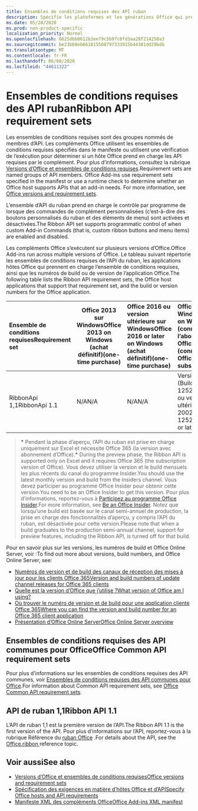 ```yaml
---
title: Ensembles de conditions requises des API ruban
description: Spécifie les plateformes et les générations Office qui prennent en charge les API Dynamic Ribbon.
ms.date: 05/28/2020
ms.prod: non-product-specific
localization_priority: Normal
ms.openlocfilehash: 6625dbb0612b3ee79c5b97c0fd3aa28f214258a3
ms.sourcegitcommit: be23b68eb661015508797333915b44381dd29bdb
ms.translationtype: MT
ms.contentlocale: fr-FR
ms.lasthandoff: 06/08/2020
ms.locfileid: "44611322"
---
```

# <a name="ribbon-api-requirement-sets"></a><span data-ttu-id="9083d-103">Ensembles de conditions requises des API ruban</span><span class="sxs-lookup"><span data-stu-id="9083d-103">Ribbon API requirement sets</span></span>

<span data-ttu-id="9083d-p101">Les ensembles de conditions requises sont des groupes nommés de membres d’API. Les compléments Office utilisent les ensembles de conditions requises spécifiés dans le manifeste ou utilisent une vérification de l’exécution pour déterminer si un hôte Office prend en charge les API requises par le complément. Pour plus d’informations, consultez la rubrique [Versions d’Office et ensembles de conditions requises](/office/dev/add-ins/develop/office-versions-and-requirement-sets).</span><span class="sxs-lookup"><span data-stu-id="9083d-p101">Requirement sets are named groups of API members. Office Add-ins use requirement sets specified in the manifest or use a runtime check to determine whether an Office host supports APIs that an add-in needs. For more information, see [Office versions and requirement sets](/office/dev/add-ins/develop/office-versions-and-requirement-sets).</span></span>

<span data-ttu-id="9083d-107">L’ensemble d’API du ruban prend en charge le contrôle par programme de lorsque des commandes de complément personnalisées (c’est-à-dire des boutons personnalisés du ruban et des éléments de menu) sont activées et désactivées.</span><span class="sxs-lookup"><span data-stu-id="9083d-107">The Ribbon API set supports programmatic control of when custom Add-in Commands (that is, custom ribbon buttons and menu items) are enabled and disabled.</span></span>

<span data-ttu-id="9083d-108">Les compléments Office s’exécutent sur plusieurs versions d’Office.</span><span class="sxs-lookup"><span data-stu-id="9083d-108">Office Add-ins run across multiple versions of Office.</span></span> <span data-ttu-id="9083d-109">Le tableau suivant répertorie les ensembles de conditions requises de l’API du ruban, les applications hôtes Office qui prennent en charge l’ensemble de conditions requises, ainsi que les numéros de build ou de version de l’application Office.</span><span class="sxs-lookup"><span data-stu-id="9083d-109">The following table lists the Ribbon API requirement sets, the Office host applications that support that requirement set, and the build or version numbers for the Office application.</span></span>

|  <span data-ttu-id="9083d-110">Ensemble de conditions requises</span><span class="sxs-lookup"><span data-stu-id="9083d-110">Requirement set</span></span>  | <span data-ttu-id="9083d-111">Office 2013 sur Windows</span><span class="sxs-lookup"><span data-stu-id="9083d-111">Office 2013 on Windows</span></span><br><span data-ttu-id="9083d-112">(achat définitif)</span><span class="sxs-lookup"><span data-stu-id="9083d-112">(one-time purchase)</span></span> | <span data-ttu-id="9083d-113">Office 2016 ou version ultérieure sur Windows</span><span class="sxs-lookup"><span data-stu-id="9083d-113">Office 2016 or later on Windows</span></span><br><span data-ttu-id="9083d-114">(achat définitif)</span><span class="sxs-lookup"><span data-stu-id="9083d-114">(one-time purchase)</span></span>   | <span data-ttu-id="9083d-115">Office pour Windows\*</span><span class="sxs-lookup"><span data-stu-id="9083d-115">Office on Windows\*</span></span><br><span data-ttu-id="9083d-116">(connecté à l’abonnement Office 365)</span><span class="sxs-lookup"><span data-stu-id="9083d-116">(connected to Office 365 subscription)</span></span> |  <span data-ttu-id="9083d-117">Office sur iPad</span><span class="sxs-lookup"><span data-stu-id="9083d-117">Office on iPad</span></span><br><span data-ttu-id="9083d-118">(connecté à l’abonnement Office 365)</span><span class="sxs-lookup"><span data-stu-id="9083d-118">(connected to Office 365 subscription)</span></span>  |  <span data-ttu-id="9083d-119">Office sur Mac\*</span><span class="sxs-lookup"><span data-stu-id="9083d-119">Office on Mac\*</span></span><br><span data-ttu-id="9083d-120">(connecté à l’abonnement Office 365)</span><span class="sxs-lookup"><span data-stu-id="9083d-120">(connected to Office 365 subscription)</span></span>  | <span data-ttu-id="9083d-121">Office sur le web\*</span><span class="sxs-lookup"><span data-stu-id="9083d-121">Office on the web\*</span></span>  |  <span data-ttu-id="9083d-122">Office Online Server</span><span class="sxs-lookup"><span data-stu-id="9083d-122">Office Online Server</span></span>  |
|:-----|-----|:-----|:-----|:-----|:-----|:-----|:-----|
| <span data-ttu-id="9083d-123">RibbonApi 1,1</span><span class="sxs-lookup"><span data-stu-id="9083d-123">RibbonApi 1.1</span></span>  | <span data-ttu-id="9083d-124">N/A</span><span class="sxs-lookup"><span data-stu-id="9083d-124">N/A</span></span> | <span data-ttu-id="9083d-125">N/A</span><span class="sxs-lookup"><span data-stu-id="9083d-125">N/A</span></span> | <span data-ttu-id="9083d-126">Version 2002 (Build 12527,20264) ou version ultérieure</span><span class="sxs-lookup"><span data-stu-id="9083d-126">Version 2002 (Build 12527.20264) or later</span></span> | <span data-ttu-id="9083d-127">16,38 ou version ultérieure</span><span class="sxs-lookup"><span data-stu-id="9083d-127">16.38 or later</span></span> | <span data-ttu-id="9083d-128">N/A</span><span class="sxs-lookup"><span data-stu-id="9083d-128">N/A</span></span> | <span data-ttu-id="9083d-129">Février 2020</span><span class="sxs-lookup"><span data-stu-id="9083d-129">February 2020</span></span> | <span data-ttu-id="9083d-130">N/A</span><span class="sxs-lookup"><span data-stu-id="9083d-130">N/A</span></span>|

> <span data-ttu-id="9083d-131">**&#42;** Pendant la phase d’aperçu, l’API du ruban est prise en charge uniquement sur Excel et nécessite Office 365 (la version avec abonnement d’Office).</span><span class="sxs-lookup"><span data-stu-id="9083d-131">**&#42;** During the preview phase, the Ribbon API is supported only on Excel and it requires Office 365 (the subscription version of Office).</span></span> <span data-ttu-id="9083d-132">Vous devez utiliser la version et le build mensuels les plus récents du canal du programme Insider.</span><span class="sxs-lookup"><span data-stu-id="9083d-132">You should use the latest monthly version and build from the Insiders channel.</span></span> <span data-ttu-id="9083d-133">Vous devez participer au programme Office Insider pour obtenir cette version.</span><span class="sxs-lookup"><span data-stu-id="9083d-133">You need to be an Office Insider to get this version.</span></span> <span data-ttu-id="9083d-134">Pour plus d’informations, reportez-vous à [Participez au programme Office Insider](https://products.office.com/office-insider?tab=tab-1).</span><span class="sxs-lookup"><span data-stu-id="9083d-134">For more information, see [Be an Office Insider](https://products.office.com/office-insider?tab=tab-1).</span></span> <span data-ttu-id="9083d-135">Notez que lorsqu’une build est basée sur le canal semi-annuel de production, la prise en charge des fonctionnalités d’aperçu, y compris l’API du ruban, est désactivée pour cette version.</span><span class="sxs-lookup"><span data-stu-id="9083d-135">Please note that when a build graduates to the production semi-annual channel, support for preview features, including the Ribbon API, is turned off for that build.</span></span>

<span data-ttu-id="9083d-136">Pour en savoir plus sur les versions, les numéros de build et Office Online Server, voir :</span><span class="sxs-lookup"><span data-stu-id="9083d-136">To find out more about versions, build numbers, and Office Online Server, see:</span></span>

- [<span data-ttu-id="9083d-137">Numéros de version et de build des canaux de réception des mises à jour pour les clients Office 365</span><span class="sxs-lookup"><span data-stu-id="9083d-137">Version and build numbers of update channel releases for Office 365 clients</span></span>](https://support.office.com/article/version-and-build-numbers-of-update-channel-releases-ae942449-1fca-4484-898b-a933ea23def7)
- [<span data-ttu-id="9083d-138">Quelle est la version d’Office que j’utilise ?</span><span class="sxs-lookup"><span data-stu-id="9083d-138">What version of Office am I using?</span></span>](https://support.office.com/article/What-version-of-Office-am-I-using-932788b8-a3ce-44bf-bb09-e334518b8b19)
- [<span data-ttu-id="9083d-139">Où trouver le numéro de version et de build pour une application cliente Office 365</span><span class="sxs-lookup"><span data-stu-id="9083d-139">Where you can find the version and build number for an Office 365 client application</span></span>](https://support.office.com/article/version-and-build-numbers-of-update-channel-releases-ae942449-1fca-4484-898b-a933ea23def7)
- [<span data-ttu-id="9083d-140">Présentation d’Office Online Server</span><span class="sxs-lookup"><span data-stu-id="9083d-140">Office Online Server overview</span></span>](/officeonlineserver/office-online-server-overview)

## <a name="office-common-api-requirement-sets"></a><span data-ttu-id="9083d-141">Ensembles de conditions requises des API communes pour Office</span><span class="sxs-lookup"><span data-stu-id="9083d-141">Office Common API requirement sets</span></span>

<span data-ttu-id="9083d-142">Pour plus d’informations sur les ensembles de conditions requises des API communes, voir [Ensembles de conditions requises des API communes pour Office](office-add-in-requirement-sets.md).</span><span class="sxs-lookup"><span data-stu-id="9083d-142">For information about Common API requirement sets, see [Office Common API requirement sets](office-add-in-requirement-sets.md).</span></span>

## <a name="ribbon-api-11"></a><span data-ttu-id="9083d-143">API de ruban 1,1</span><span class="sxs-lookup"><span data-stu-id="9083d-143">Ribbon API 1.1</span></span>

<span data-ttu-id="9083d-144">L’API de ruban 1,1 est la première version de l’API.</span><span class="sxs-lookup"><span data-stu-id="9083d-144">The Ribbon API 1.1 is the first version of the API.</span></span> <span data-ttu-id="9083d-145">Pour plus d’informations sur l’API, reportez-vous à la rubrique Référence du [ruban Office](/javascript/api/office/office.ribbon) .</span><span class="sxs-lookup"><span data-stu-id="9083d-145">For details about the API, see the [Office.ribbon ](/javascript/api/office/office.ribbon) reference topic.</span></span>

## <a name="see-also"></a><span data-ttu-id="9083d-146">Voir aussi</span><span class="sxs-lookup"><span data-stu-id="9083d-146">See also</span></span>

- [<span data-ttu-id="9083d-147">Versions d’Office et ensembles de conditions requises</span><span class="sxs-lookup"><span data-stu-id="9083d-147">Office versions and requirement sets</span></span>](/office/dev/add-ins/develop/office-versions-and-requirement-sets)
- [<span data-ttu-id="9083d-148">Spécification des exigences en matière d’hôtes Office et d’API</span><span class="sxs-lookup"><span data-stu-id="9083d-148">Specify Office hosts and API requirements</span></span>](/office/dev/add-ins/develop/specify-office-hosts-and-api-requirements)
- [<span data-ttu-id="9083d-149">Manifeste XML des compléments Office</span><span class="sxs-lookup"><span data-stu-id="9083d-149">Office Add-ins XML manifest</span></span>](/office/dev/add-ins/develop/add-in-manifests)
